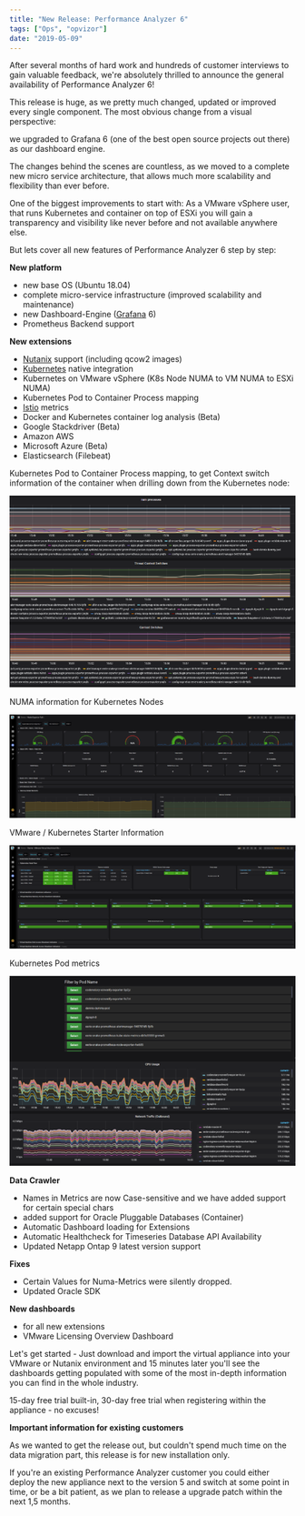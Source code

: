 ```yaml
---
title: "New Release: Performance Analyzer 6"
tags: ["Ops", "opvizor"]
date: "2019-05-09"
---
```


After several months of hard work and hundreds of customer interviews to gain valuable feedback, we're absolutely thrilled to announce the general availability of Performance Analyzer 6!

This release is huge, as we pretty much changed, updated or improved every single component. The most obvious change from a visual perspective: 

we upgraded to Grafana 6 (one of the best open source projects out there) as our dashboard engine.

The changes behind the scenes are countless, as we moved to a complete new micro service architecture, that allows much more scalability and flexibility than ever before. 

One of the biggest improvements to start with: As a VMware vSphere user, that runs Kubernetes and container on top of ESXi you will gain a transparency and visibility like never before and not available anywhere else. 

But lets cover all new features of Performance Analyzer 6 step by step:

**New platform**

- new base OS (Ubuntu 18.04)
- complete micro-service infrastructure (improved scalability and maintenance)
- new Dashboard-Engine ([Grafana](https://www.grafana.com) 6)
- Prometheus Backend support

**New extensions**

- [Nutanix](http://www.nutanix.com) support (including qcow2 images)
- [Kubernetes](https://kubernetes.io/) native integration
- Kubernetes on VMware vSphere (K8s Node NUMA to VM NUMA to ESXi NUMA)
- Kubernetes Pod to Container Process mapping
- [Istio](https://istio.io/) metrics
- Docker and Kubernetes container log analysis (Beta)
- Google Stackdriver (Beta)
- Amazon AWS
- Microsoft Azure (Beta)
- Elasticsearch (Filebeat)

Kubernetes Pod to Container Process mapping, to get Context switch information of the container when drilling down from the Kubernetes node:

![Context switches Pod](/images/blog/k8scontainerproc.png)

NUMA information for Kubernetes Nodes

![Kubernetes Node NUMA information](/images/blog/k8snode_numa.png)

VMware / Kubernetes Starter Information

![Kubernetes NUMA Starter](/images/blog/starter_vmk8snuma.png)

Kubernetes Pod metrics

![Performance Analyzer 6 Pod metrics](/images/blog/kubernetes-pod.png)

**Data Crawler**

- Names in Metrics are now Case-sensitive and we have added support for certain special chars
- added support for Oracle Pluggable Databases (Container)
- Automatic Dashboard loading for Extensions
- Automatic Healthcheck for Timeseries Database API Availability
- Updated Netapp Ontap 9 latest version support

**Fixes**

- Certain Values for Numa-Metrics were silently dropped.
- Updated Oracle SDK

**New dashboards**

- for all new extensions
- VMware Licensing Overview Dashboard

Let's get started - Just download and import the virtual appliance into your VMware or Nutanix environment and 15 minutes later you'll see the dashboards getting populated with some of the most in-depth information you can find in the whole industry.

15-day free trial built-in, 30-day free trial when registering within the appliance - no excuses!

**Important information for existing customers**

As we wanted to get the release out, but couldn't spend much time on the data migration part, this release is for new installation only. 

If you're an existing Performance Analyzer customer you could either deploy the new appliance next to the version 5 and switch at some point in time, or be a bit patient, as we plan to release a upgrade patch within the next 1,5 months.
